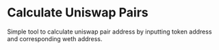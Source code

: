 # Calculate Uniswap Pairs

Simple tool to calculate uniswap pair address by inputting token address and corresponding weth address.
